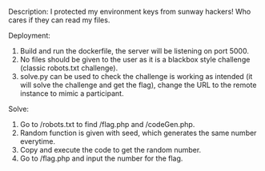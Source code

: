 Description: I protected my environment keys from sunway hackers! Who cares if they can read my files.

Deployment: 
1) Build and run the dockerfile, the server will be listening on port 5000.
2) No files should be given to the user as it is a blackbox style challenge (classic robots.txt challenge).
3) solve.py can be used to check the challenge is working as intended (it will solve the challenge and get the flag), change the URL to the remote instance to mimic a participant.

Solve: 
1) Go to /robots.txt to find /flag.php and /codeGen.php.
2) Random function is given with seed, which generates the same number everytime.
3) Copy and execute the code to get the random number.
4) Go to /flag.php and input the number for the flag.



